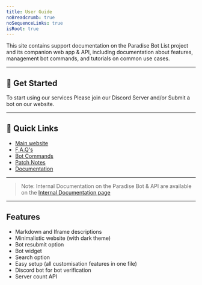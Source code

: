 ```yaml
---
title: User Guide
noBreadcrumb: true
noSequenceLinks: true
isRoot: true
---
```


This site contains support documentation on the Paradise Bot List project and its companion web app & API, including documentation about features, management bot commands, and tutorials on common use cases.

---

## 🚀 Get Started
To start using our services Please join our Discord Server and/or Submit a bot on our website.

---

## 🔗 Quick Links

- [Main website](https://paradisebots.net)
- [F.A.Q's](https://paradisebots.net/faqs)
- [Bot Commands](/commands)
- [Patch Notes](/changelog/)
- [Documentation](/internal)

---

> Note: Internal Documentation on the Paradise Bot & API are available on the [Internal Documentation page](/internal)

---

## Features
 - Markdown and Iframe descriptions
 - Minimalistic website (with dark theme)
 - Bot resubmit option
 - Bot widget
 - Search option
 - Easy setup (all customisation features in one file)
 - Discord bot for bot verification
 - Server count API


